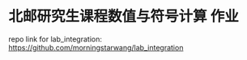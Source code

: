 # 北邮研究生课程数值与符号计算 作业
repo link for lab_integration: https://github.com/morningstarwang/lab_integration
